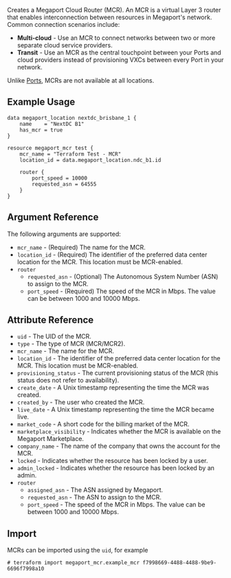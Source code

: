 Creates a Megaport Cloud Router (MCR). An MCR is a virtual Layer 3 router that enables interconnection between resources in Megaport's network. Common connection scenarios include:

 - **Multi-cloud** - Use an MCR to connect networks between two or more separate cloud service providers.
 - **Transit** - Use an MCR as the central touchpoint between your Ports and cloud providers instead of provisioning VXCs between every Port in your network.

Unlike [Ports](Resource_megaport_port), MCRs are not available at all locations.

## Example Usage
```
data megaport_location nextdc_brisbane_1 {
    name    = "NextDC B1"
    has_mcr = true
}

resource megaport_mcr test {
    mcr_name = "Terraform Test - MCR"
    location_id = data.megaport_location.ndc_b1.id

    router {
        port_speed = 10000
        requested_asn = 64555
    }
}
```

## Argument Reference
The following arguments are supported:
- `mcr_name` - (Required) The name for the MCR.
- `location_id` - (Required) The identifier of the preferred data center location for the MCR. This location must be MCR-enabled.
- `router`
    - `requested_asn` - (Optional) The Autonomous System Number (ASN) to assign to the MCR.
    - `port_speed` - (Required) The speed of the MCR in Mbps. The value can be between 1000 and 10000 Mbps.
    
## Attribute Reference

- `uid` - The UID of the MCR.
- `type` - The type of MCR (MCR/MCR2).
- `mcr_name` - The name for the MCR.
- `location_id` - The identifier of the preferred data center location for the MCR. This location must be MCR-enabled.
- `provisioning_status` - The current provisioning status of the MCR (this status does not refer to availability).
- `create_date` - A Unix timestamp representing the time the MCR was created.
- `created_by` - The user who created the MCR.
- `live_date` - A Unix timestamp representing the time the MCR became live.
- `market_code` - A short code for the billing market of the MCR.
- `marketplace_visibility` - Indicates whether the MCR is available on the Megaport Marketplace.
- `company_name` - The name of the company that owns the account for the MCR.
- `locked` - Indicates whether the resource has been locked by a user.
- `admin_locked` - Indicates whether the resource has been locked by an admin.
- `router`
    - `assigned_asn` - The ASN assigned by Megaport.
    - `requested_asn` - The ASN to assign to the MCR.
    - `port_speed` - The speed of the MCR in Mbps. The value can be between 1000 and 10000 Mbps.

## Import
MCRs can be imported using the `uid`, for example
 ```shell script
# terraform import megaport_mcr.example_mcr f7998669-4488-4488-9be9-6696f7998a10
```
